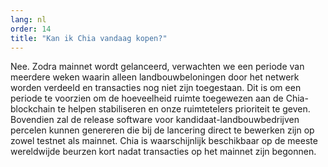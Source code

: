 ```yaml
---
lang: nl
order: 14
title: "Kan ik Chia vandaag kopen?"
---
```


Nee. Zodra mainnet wordt gelanceerd, verwachten we een periode van meerdere weken waarin alleen landbouwbeloningen door het netwerk worden verdeeld en transacties nog niet zijn toegestaan. Dit is om een periode te voorzien om de hoeveelheid ruimte toegewezen aan de Chia-blockchain te helpen stabiliseren en onze ruimtetelers prioriteit te geven. Bovendien zal de release software voor kandidaat-landbouwbedrijven percelen kunnen genereren die bij de lancering direct te bewerken zijn op zowel testnet als mainnet. Chia is waarschijnlijk beschikbaar op de meeste wereldwijde beurzen kort nadat transacties op het mainnet zijn begonnen.
